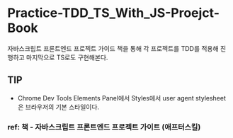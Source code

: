 # Practice-TDD_TS_With_JS-Proejct-Book

자바스크립트 프론트엔드 프로젝트 가이드 책을 통해 각 프로젝트를 TDD를 적용해 진행하고 마지막으로 TS로도 구현해본다.

## TIP

- Chrome Dev Tools Elements Panel에서 Styles에서 user agent stylesheet은 브라우저의 기본 스타일이다.

### ref: 책 - 자바스크립트 프론트엔드 프로젝트 가이트 (애프터스킬)
